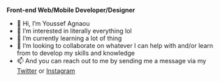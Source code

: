 <strong>Front-end Web/Mobile Developer/Designer</strong>

- 👋 Hi, I’m Youssef Agnaou
- 👀 I’m interested in literally everything lol
- 🌱 I’m currently learning a lot of thing
- 💞️ I’m looking to collaborate on whatever I can help with and/or learn from to develop my skills and knowledge
- 📫 And you can reach out to me by sending me a message via my <a href="https://twitter.com/iimyzf">Twitter</a> or <a href="https://www.instagram.com/imyzf/">Instagram</a>

<!---
iimyzf/iimyzf is a ✨ special ✨ repository because its `README.md` (this file) appears on your GitHub profile.
You can click the Preview link to take a look at your changes.
--->
